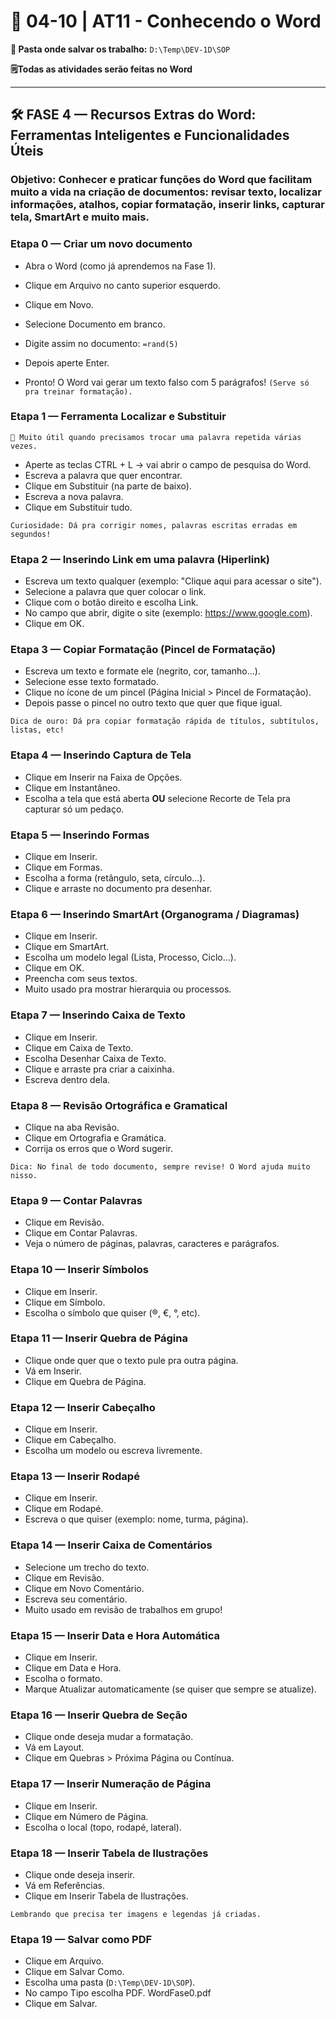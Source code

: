 # 📘 04-10 | AT11 - Conhecendo o Word

**📁 Pasta onde salvar os trabalho:** `D:\Temp\DEV-1D\SOP`

**🗒️Todas as atividades serão feitas no Word**

---

## 🛠️ FASE 4 — Recursos Extras do Word: Ferramentas Inteligentes e Funcionalidades Úteis
### **Objetivo: Conhecer e praticar funções do Word que facilitam muito a vida na criação de documentos: revisar texto, localizar informações, atalhos, copiar formatação, inserir links, capturar tela, SmartArt e muito mais.**

### Etapa 0 — Criar um novo documento
- Abra o Word (como já aprendemos na Fase 1).

- Clique em Arquivo no canto superior esquerdo.

- Clique em Novo.

- Selecione Documento em branco.

- Digite assim no documento: `=rand(5)`

- Depois aperte Enter.

- Pronto! O Word vai gerar um texto falso com 5 parágrafos! `(Serve só pra treinar formatação).`

### Etapa 1 — Ferramenta Localizar e Substituir
`🔎 Muito útil quando precisamos trocar uma palavra repetida várias vezes.`
- Aperte as teclas CTRL + L → vai abrir o campo de pesquisa do Word.
- Escreva a palavra que quer encontrar.
- Clique em Substituir (na parte de baixo).
- Escreva a nova palavra.
- Clique em Substituir tudo.

`Curiosidade: Dá pra corrigir nomes, palavras escritas erradas em segundos!`

### Etapa 2 — Inserindo Link em uma palavra (Hiperlink)
- Escreva um texto qualquer (exemplo: "Clique aqui para acessar o site").
- Selecione a palavra que quer colocar o link.
- Clique com o botão direito e escolha Link.
- No campo que abrir, digite o site (exemplo: https://www.google.com).
- Clique em OK.

### Etapa 3 — Copiar Formatação (Pincel de Formatação)
- Escreva um texto e formate ele (negrito, cor, tamanho...).
- Selecione esse texto formatado.
- Clique no ícone de um pincel (Página Inicial > Pincel de Formatação).
- Depois passe o pincel no outro texto que quer que fique igual.

`Dica de ouro: Dá pra copiar formatação rápida de títulos, subtítulos, listas, etc!`

### Etapa 4 — Inserindo Captura de Tela
- Clique em Inserir na Faixa de Opções.
- Clique em Instantâneo.
- Escolha a tela que está aberta **OU** selecione Recorte de Tela pra capturar só um pedaço.

### Etapa 5 — Inserindo Formas
- Clique em Inserir.
- Clique em Formas.
- Escolha a forma (retângulo, seta, círculo...).
- Clique e arraste no documento pra desenhar.

### Etapa 6 — Inserindo SmartArt (Organograma / Diagramas)
- Clique em Inserir.
- Clique em SmartArt.
- Escolha um modelo legal (Lista, Processo, Ciclo...).
- Clique em OK.
- Preencha com seus textos.
- Muito usado pra mostrar hierarquia ou processos.

### Etapa 7 — Inserindo Caixa de Texto
- Clique em Inserir.
- Clique em Caixa de Texto.
- Escolha Desenhar Caixa de Texto.
- Clique e arraste pra criar a caixinha.
- Escreva dentro dela.

### Etapa 8 — Revisão Ortográfica e Gramatical
- Clique na aba Revisão.
- Clique em Ortografia e Gramática.
- Corrija os erros que o Word sugerir.

`Dica: No final de todo documento, sempre revise! O Word ajuda muito nisso.`

### Etapa 9 — Contar Palavras
- Clique em Revisão.
- Clique em Contar Palavras.
- Veja o número de páginas, palavras, caracteres e parágrafos.

### Etapa 10 — Inserir Símbolos
- Clique em Inserir.
- Clique em Símbolo.
- Escolha o símbolo que quiser (®, €, °, etc).

### Etapa 11 — Inserir Quebra de Página
- Clique onde quer que o texto pule pra outra página.
- Vá em Inserir.
- Clique em Quebra de Página.

### Etapa 12 — Inserir Cabeçalho
- Clique em Inserir.
- Clique em Cabeçalho.
- Escolha um modelo ou escreva livremente.

### Etapa 13 — Inserir Rodapé
- Clique em Inserir.
- Clique em Rodapé.
- Escreva o que quiser (exemplo: nome, turma, página).

### Etapa 14 — Inserir Caixa de Comentários
- Selecione um trecho do texto.
- Clique em Revisão.
- Clique em Novo Comentário.
- Escreva seu comentário.
- Muito usado em revisão de trabalhos em grupo!

### Etapa 15 — Inserir Data e Hora Automática
- Clique em Inserir.
- Clique em Data e Hora.
- Escolha o formato.
- Marque Atualizar automaticamente (se quiser que sempre se atualize).

### Etapa 16 — Inserir Quebra de Seção
- Clique onde deseja mudar a formatação.
- Vá em Layout.
- Clique em Quebras > Próxima Página ou Contínua.

### Etapa 17 — Inserir Numeração de Página
- Clique em Inserir.
- Clique em Número de Página.
- Escolha o local (topo, rodapé, lateral).

### Etapa 18 — Inserir Tabela de Ilustrações
- Clique onde deseja inserir.
- Vá em Referências.
- Clique em Inserir Tabela de Ilustrações.

`Lembrando que precisa ter imagens e legendas já criadas.`

### Etapa 19 — Salvar como PDF
- Clique em Arquivo.
- Clique em Salvar Como.
- Escolha uma pasta (`D:\Temp\DEV-1D\SOP`).
- No campo Tipo escolha PDF. WordFase0.pdf
- Clique em Salvar.